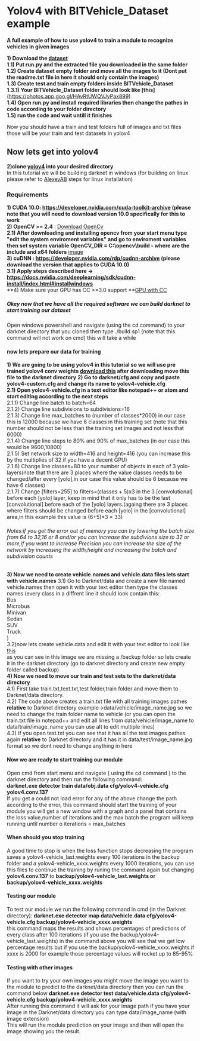 # Yolov4 with BITVehicle_Dataset example
**A full example of how to use yolov4 to train a module to recognize vehicles in given images**

**1) Download the [dataset](https://drive.google.com/file/d/1suu7qXFQVPYL4hPOX_fbqSn35VQI2iH2/view?usp=sharing)**  
**1.1) Put run.py and the extracted file you downloaded in the same folder**  
**1.2) Create dataset empty folder and move all the images to it (Dont put the readme.txt file in here it should only contain the images)**  
**1.3) Create test and train empty folders inside BITVehicle_Dataset**  
**1.3.1) Your BITVehicle_Dataset folder should look like [this]** (https://photos.app.goo.gl/HAvRtUWQVJyPax899)  
**1.4) Open run.py and install required libraries then change the pathes in code according to your folder directory**  
**1.5) run the code and wait untill it finishes**  
  
Now you should have a train and test folders full of images and txt files those will be your train and test datasets in yolov4

## Now lets get into yolov4

**2)clone [yolov4](https://github.com/AlexeyAB/darknet#yolo-v4-and-yolo-v3v2-for-windows-and-linux) into your desired directory**  
In this tutorial we will be building darknet in windows (for building on linux please refer to [AlexeyAB](https://github.com/AlexeyAB/darknet#yolo-v4-and-yolo-v3v2-for-windows-and-linux) steps for linux installation)

### Requirements

**1) CUDA 10.0: https://developer.nvidia.com/cuda-toolkit-archive (please note that you will need to download version 10.0 specifically for this to work**  
**2) OpenCV >= 2.4** : [Download OpenCv](https://opencv.org/releases/)  
**2.1) After downloading and installing opencv from your start menu type "edit the system enviroment variables" and go to enviroment variables then set system variable OpenCV_DIR = C:\opencv\build - where are the include and x64 folders** [image](https://user-images.githubusercontent.com/4096485/53249516-5130f480-36c9-11e9-8238-a6e82e48c6f2.png)  
**3) cuDNN : https://developer.nvidia.com/rdp/cudnn-archive (please download the version that applies to CUDA 10.0)**  
**3.1) Apply steps described here -> https://docs.nvidia.com/deeplearning/sdk/cudnn-install/index.html#installwindows**  
**4) Make sure your GPU has CC >=3.0 support **[GPU with CC](https://en.wikipedia.org/wiki/CUDA#GPUs_supported)

##### Okey now that we have all the required software we can build darknet to start training our dataset  
Open windows powershell and navigate (using the cd command) to your darknet directory that you cloned then type ./build.sp1 (note that this command will not work on cmd) this will take a while 

#### now lets prepare our data for training  

**1) We are going to be using yolov4 in this tutorial so we will use pre trained yolov4 conv weights [download this](https://drive.google.com/open?id=1JKF-bdIklxOOVy-2Cr5qdvjgGpmGfcbp) after downloading move this file to the darknet directory**
**2) Go to darknet/cfg and copy and paste yolov4-custom.cfg and change its name to yolov4-vehicle.cfg**  
**2.1) Open yolov4-vehicle.cfg in a text editor like notepad++ or atom and start editing according to the next steps**  
  2.1.1) Change line batch to batch=64  
  2.1.2) Change line subdivisions to subdivisions=16  
  2.1.3) Change line max_batches to (number of classes*2000) in our case this is 12000 because we have 6 classes in this training set (note that this number should not be less than the training set images and not less that 6000)  
  2.1.4) Change line steps to 80% and 90% of max_batches (in our case this would be 9600,10800)  
  2.1.5) Set network size to width=416 and height=416 (you can increase this by the multiplies of 32 if you have a decent GPU)  
  2.1.6) Change line classes=80 to your number of objects in each of 3 yolo-layers(note that there are 3 places where the value classes needs to be changed/after every [yolo],in our case this value should be 6 because we have 6 classes)  
  2.1.7) Change [filters=255] to filters=(classes + 5)x3 in the 3 [convolutional] before each [yolo] layer, keep in mind that it only has to be the last [convolutional] before each of the [yolo] layers.(againg there are 3 places where filters should be changed before each [yolo] in the [convolutional] area,in this example this value is (6+5)*3 = 33)  
  ###### Notes:if you get the error out of memory you can try lowering the batch size from 64 to 32,16 or 8 and/or you can increase the subdivions size to 32 or more,if you want to increase Precision you can increase the size of the network by increasing the width,height and increasing the batch and subdivision counts
  **3) Now we need to create vehicle.names and vehicle.data files lets start with vehicle.names**
    3.1) Go to Darknet/data and create a new file named vehicle.names then open it with your text editor then type the classes names (every class in a diffrent line it should look contain this:  
Bus  
Microbus  
Minivan  
Sedan  
SUV  
Truck  
)  
  3.2)now lets create vehicle.data and edit it with your text editor to look like [this](https://photos.app.goo.gl/yn3gWrJpWVU92uGZ6)  
  as you can see in this image we are missing a /backup folder so lets create it in the darknet directory (go to darknet directory and create new empty folder called backup)  
**4) Now we need to move our train and test sets to the darknet/data directory**  
  4.1) First take train.txt,text.txt,test folder,train folder and move them to Darknet/data directory.  
  4.2) The code above creates a train.txt file with all training images pathes **relative** to Darknet directory example->data/vehicle/image_name.jpg so we need to change the train folder name to vehicle (or you can open the train.txt file in notepad++ and edit all lines from data/vehicle/image_name to data/train/image_name you can use alt to edit multiple lines)  
  4.3) If you open test.txt you can see that it has all the test images pathes again **relative** to Darknet directory and it has it in data/test/image_name.jpg format so we dont need to change anything in here  
  #### Now we are ready to start training our module  
  Open cmd from start menu and navigate ( using the cd command ) to the darknet directory and then run the following command:  
  **darknet.exe detector train data/obj.data cfg/yolov4-vehicle.cfg yolov4.conv.137**  
  If you get a could not load error for any of the above change the path according to the error, this command should start the training of your module you will get a new window with a graph and a panel that contains the loss value,number of iterations and the max batch the program will keep running until number o iterations = max_batches  
  #### When should you stop training  
  A good time to stop is when the loss function stops decreasing the program saves a yolov4-vehicle_last.weights every 100 iterations in the backup folder and a yolov4-vehicle_xxxx.weights every 1000 iterations, you can use this files to continue the training by runing the command again but changing **yolov4.conv.137** to **backup/yolov4-vehicle_last.weights or backup/yolov4-vehicle_xxxx.weights**  
  #### Testing our module
  To test our module we run the following command in cmd (in the Darknet directory):
  **darknet.exe detector map data/vehicle.data cfg/yolov4-vehicle.cfg backup/yolov4-vehicle_xxxx.weights**  
  this command maps the results and shows percentages of predictions of every class after 100 iterations (if you use the backup/yolov4-vehicle_last.weights) in the command above you will see that we get low percentage results but if you use the backup/yolov4-vehicle_xxxx.weights if xxxx is 2000 for example those percentage values will rocket up to 85-95%  
  #### Testing with other images  
  If you want to try your own images you might move the image you want to the module to predict to the darknet/data directory then you can run the command below 
  **darknet.exe detector test data/vehicle.data cfg/yolov4-vehicle.cfg backup/yolov4-vehicle_xxxx.weights**  
  After running this command it will ask for your image path if you have your image in the Darknet/data directory you can type data/image_name (with image extension)  
  This will run the module prediction on your image and then will open the image showing you the result.
  
   
